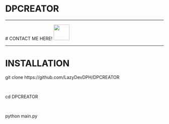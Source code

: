 # DPCREATOR

<hr>
# CONTACT ME HERE!
<a href="https://www.facebook.com/profile.php?id=100095071557853"><img src="https://upload.wikimedia.org/wikipedia/commons/thumb/0/05/Facebook_Logo_%282019%29.png/1024px-Facebook_Logo_%282019%29.png" width="50px"><font color="black"></font></a>

<hr>

# INSTALLATION

<p>git clone https://github.com/LazyDevDPH/DPCREATOR</p>
<br>
<p>cd DPCREATOR</p>
<br>
<p>
python main.py
</p>
